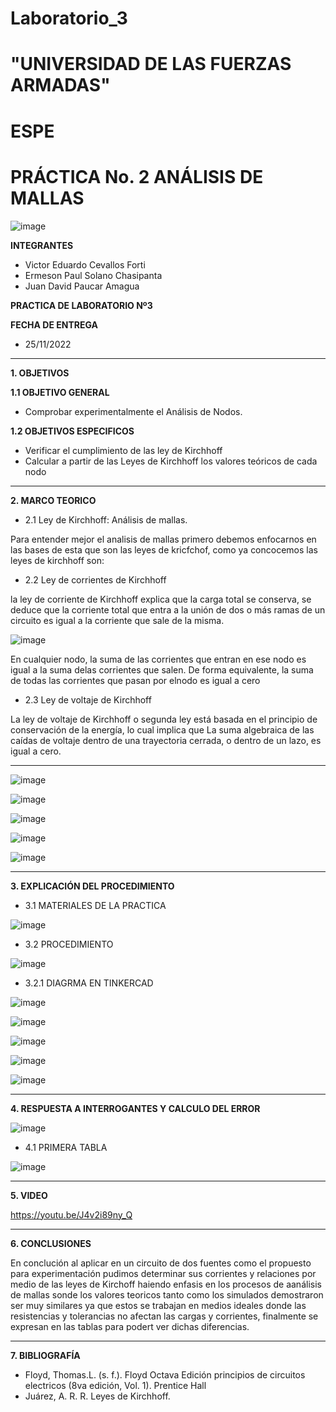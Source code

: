# Laboratorio_3

# "UNIVERSIDAD DE LAS FUERZAS ARMADAS"
# ESPE
# PRÁCTICA No. 2 ANÁLISIS DE MALLAS

![image](https://user-images.githubusercontent.com/116772918/200762591-a164d8db-c02e-4269-8bb4-0bc4c810d79f.png)

**INTEGRANTES**
 
* Victor Eduardo Cevallos Forti
* Ermeson Paul Solano Chasipanta
* Juan David Paucar Amagua


**PRACTICA DE LABORATORIO Nº3**

**FECHA DE ENTREGA**
* 25/11/2022
--------------------------------------------------------------------------------------------------------------------------------------------------------------------------------------


**1. OBJETIVOS**


**1.1  OBJETIVO GENERAL**

* Comprobar experimentalmente el Análisis de Nodos.

**1.2  OBJETIVOS ESPECIFICOS**

* Verificar el cumplimiento de las ley de Kirchhoff
* Calcular a partir de las Leyes de Kirchhoff los valores teóricos de  cada nodo
 

--------------------------------------------------------------------------------------------------------------------------------------------------------------------------------------
**2. MARCO TEORICO**

* 2.1 Ley de Kirchhoff: Análisis de mallas.
 
Para entender mejor el analisis de mallas primero debemos enfocarnos en las bases de esta que son las  leyes de kricfchof, como ya concocemos las  leyes  de kirchhoff son:

* 2.2 Ley de corrientes de Kirchhoff

la ley de corriente de Kirchhoff explica que la carga total se conserva, se deduce que la corriente total que entra a la unión de dos o más ramas de un circuito es igual a la corriente que sale de la misma.

![image](https://user-images.githubusercontent.com/116772918/200897862-25d18d7c-8a4c-4fd5-93d9-02a36dd58912.png)


En cualquier nodo, la suma de las corrientes que entran en ese nodo es igual a la suma delas corrientes que salen. De forma equivalente, la suma de todas las corrientes que pasan por elnodo es igual a cero

* 2.3 Ley de voltaje de Kirchhoff

La ley de voltaje de Kirchhoff o segunda ley está basada en el principio de conservación de la energía, lo cual implica que La suma algebraica de las caídas de voltaje dentro de una trayectoria cerrada, o dentro de un lazo, es igual a cero.

-------------------------------------------------------------------------------------------------------------------------------------------------------------------------------------


![image](https://user-images.githubusercontent.com/116772918/202568550-4645df1d-692c-417f-bc0c-e14834c34ec8.png)



![image](https://user-images.githubusercontent.com/116772918/202568749-766924f3-6080-4b8f-89de-3b264ecd8147.png)

![image](https://user-images.githubusercontent.com/116772918/202568855-29e0da34-704b-4992-87d1-8ba483e4c1f8.png)

![image](https://user-images.githubusercontent.com/116772918/202568906-31375a8e-cd00-49e9-b5f5-7e8d42c33dcc.png)

![image](https://user-images.githubusercontent.com/116772918/202568973-bf75c7b2-b8c4-48d8-bc2f-60fe0263fd1e.png)








--------------------------------------------------------------------------------------------------------------------------------------------------------------------------------------
**3. EXPLICACIÓN DEL PROCEDIMIENTO**

* 3.1 MATERIALES DE LA PRACTICA

![image](https://user-images.githubusercontent.com/116772918/202551314-204f9790-1ca2-42fe-9f39-898766234dc7.png)


* 3.2 PROCEDIMIENTO


![image](https://user-images.githubusercontent.com/93800511/142924419-f49a2a30-f157-462f-8e12-6935053a42b1.png)





* 3.2.1 DIAGRMA EN TINKERCAD


![image](https://user-images.githubusercontent.com/116772918/202615141-5bc715b3-48f7-47e1-9e97-116436cd02eb.png)


![image](https://user-images.githubusercontent.com/116772918/202605083-e20cbaaf-4701-4a1f-a9ff-67cef8ed7e1e.png)

![image](https://user-images.githubusercontent.com/116772918/202614811-d14c20a9-e0e3-4e5a-8bad-1e2cc07a6976.png)

![image](https://user-images.githubusercontent.com/116772918/202614885-1ff5a5ad-a162-4107-a27d-a1f64ea74aeb.png)

![image](https://user-images.githubusercontent.com/116772918/202614944-5aaacd9f-06ca-4352-bd68-8c01ad42de76.png)



-----------------------------------------------------------------------------------------------------------------------------------------------
**4. RESPUESTA A INTERROGANTES Y CALCULO DEL ERROR**

![image](https://user-images.githubusercontent.com/116772918/202616895-f570a230-bf78-48d0-a333-63e0a5b274f0.png)


* 4.1 PRIMERA TABLA  

![image](https://user-images.githubusercontent.com/116772918/202615299-a0f757c2-40fc-4383-bcfd-7550943b8a35.png)




--------------------------------------------------------------------------------------------------------------------------------------------------------------------------------------

**5. VIDEO**

https://youtu.be/J4v2i89ny_Q

--------------------------------------------------------------------------------------------------------------------------------------------------------------------------------------

**6. CONCLUSIONES**

En conclución al aplicar en un circuito de dos fuentes como el propuesto para experimentación pudimos determinar sus corrientes y relaciones por medio de las leyes de Kirchoff haiendo enfasis en los procesos de aanálisis de mallas sonde los valores teoricos tanto como los simulados demostraron ser muy similares ya que estos se trabajan en medios ideales donde las resistencias y tolerancias no afectan las cargas y corrientes, finalmente se expresan en las tablas para podert ver dichas diferencias.


----------------------------------------------------------------------------------------------------------------------------------------------------------------------------------------

**7. BIBLIOGRAFÍA**
* Floyd, Thomas.L. (s. f.). Floyd Octava Edición principios de circuitos electricos (8va edición, Vol. 1). Prentice Hall
* Juárez, A. R. R. Leyes de Kirchhoff.

